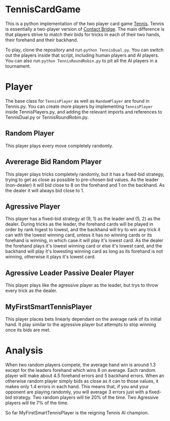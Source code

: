 # TennisCardGame
This is a python implementation of the two player card game [Tennis](https://etgdesign.com/games/tennis/). Tennis is essentially a two-player version of [Contact Bridge](https://en.wikipedia.org/wiki/Contract_bridge). The main difference is that players strive to match their bids for tricks in each of their two hands, their forehand and their backhand.

To play, clone the repository and run `python TennisDual.py`. You can switch out the players inside that script, including human players and AI players. You can also run `python TennisRoundRobin.py` to pit all the AI players in a tournament.

# Player
The base class for `TennisPlayer` as well as `RandomPlayer` are found in Tennis.py. You can create more players by implementing `TennisPlayer` inside TennisPlayers.py, and adding the relevant imports and references to TennisDual.py or TennisRoundRobin.py.

## Random Player
This player plays every move completely randomly.
## Avererage Bid Random Player ##
This player plays tricks completely randomly, but it has a fixed-bid strategy, trying to get as close as possible to pre-chosen bid values. As the leader \(non-dealer\) it will bid close to 8 on the forehand and 1 on the backhand. As the dealer it will always bid close to 1.
## Agressive Player
This player has a fixed-bid strategy at \(9, 1\) as the leader and \(5, 2\) as the dealer. During tricks as the leader, the forehand cards will be played in order by rank higest to lowest, and the backhand will try to win any trick it can with the lowest winning card, unless it has no winning cards or its forehand is winning, in which case it will play it's lowest card. As the dealer the forehand plays it's lowest winning card or else it's lowest card, and the backhand will play it's lowesting winning card as long as its forehand is not winning, otherwise it plays it's lowest card.
## Agressive Leader Passive Dealer Player
This player plays like the agressive player as the leader, but trys to throw every trick as the dealer.
## MyFirstSmartTennisPlayer
This player places bets linearly dependant on the average rank of its initial hand. It play similar to the agressive player but attempts to stop winning once its bids are met.

# Analysis
When two random players compete, the average hand win is around 1.3 except for the leaders forehand which wins 8 on average. Each random player will make about 4.5 forehand errors and 5 backhand errors. When an otherwise random player simply bids as close as it can to those values, it makes only 1.4 errors in each hand. This means that, if you and your opponent are playing randomly, you will average 3 errors just with a fixed-bid strategy. Two random players will tie 20% of the time. Two Agressive players will tie 7% of the time.

So far MyFirstSmartTennisPlayer is the reigning Tennis AI champion.
